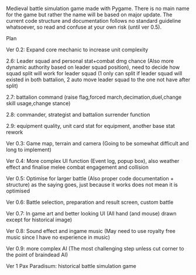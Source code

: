 Medieval battle simulation game made with Pygame. There is no main name for the game but rather the name will be based on major update. 
The current code structure and documentation follows no standard guideline whatsoever, so read and confuse at your own risk (until ver 0.5).

Plan

Ver 0.2: Expand core mechanic to increase unit complexity

2.6: Leader squad and personal stat+combat dmg chance (Also more dynamic authority based on leader squad position), need to decide how squad split will work for leader squad (1 only can split if leader squad will existed in both battalion, 2 auto move leader squad to the one not have after split)

2.7: battalion command (raise flag,forced march,decimation,duel,change skill usage,change stance)

2.8: commander, strategist and battalion surrender function 

2.9: equipment quality, unit card stat for equipment, another base stat rework

Ver 0.3: Game map, terrain and camera (Going to be somewhat difficult and long to implement)

Ver 0.4: More complex UI function (Event log, popup box), also weather effect and finalise melee combat engagement and collision

Ver 0.5: Optimise for larger battle (Also proper code documentation + structure) as the saying goes, just because it works does not mean it is optimised

Ver 0.6: Battle selection, preparation and result screen, custom battle

Ver 0.7: In game art and better looking UI (All hand (and mouse) drawn except for historical image)

Ver 0.8: Sound effect and ingame music (May need to use royalty free music since I have no experience in music)

Ver 0.9: more complex AI (The most challenging step unless cut corner to the point of braindead AI)

Ver 1 Pax Paradisum: historical battle simulation game